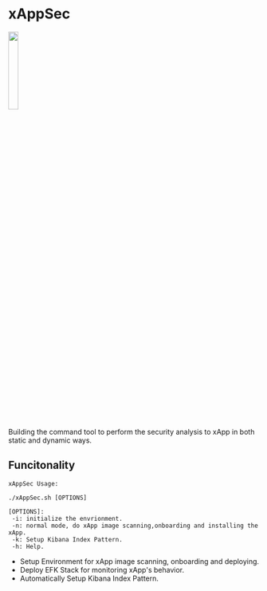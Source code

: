 # xAppSec 
<div align="left">
<img src=https://user-images.githubusercontent.com/30616512/163117059-1aec6465-81c5-4946-97be-d76b365a79d2.png  width="20%" height="20%"  />
</div>

Building the command tool to perform the security analysis to xApp in both static and dynamic ways.

## Funcitonality

```
xAppSec Usage:

./xAppSec.sh [OPTIONS]

[OPTIONS]:
 -i: initialize the envrionment.
 -n: normal mode, do xApp image scanning,onboarding and installing the xApp.
 -k: Setup Kibana Index Pattern.
 -h: Help.
```

- Setup Environment for xApp image scanning, onboarding and deploying.
- Deploy EFK Stack for monitoring xApp's behavior.
- Automatically Setup Kibana Index Pattern.